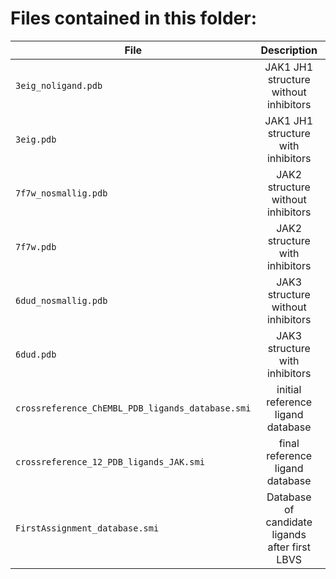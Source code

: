 # Files contained in this folder:

| File   |      Description      |  Used in |
|----------|:-------------:|------:|
| `3eig_noligand.pdb` |  JAK1 JH1 structure without inhibitors | SBVS |
| `3eig.pdb` |    JAK1 JH1 structure with inhibitors   | Pharmacophore-Based VS + SBVS |
| `7f7w_nosmallig.pdb` |  JAK2 structure without inhibitors | SBVS |
| `7f7w.pdb` |    JAK2 structure with inhibitors   | Pharmacophore-Based VS + SBVS |
| `6dud_nosmallig.pdb` |  JAK3 structure without inhibitors | SBVS |
| `6dud.pdb` |    JAK3 structure with inhibitors   | Pharmacophore-Based VS + SBVS |
| `crossreference_ChEMBL_PDB_ligands_database.smi`| initial reference ligand database | Pharmacophore-Based VS |
| `crossreference_12_PDB_ligands_JAK.smi`| final reference ligand database | Pharmacophore-Based VS |
| `FirstAssignment_database.smi`| Database of candidate ligands after first LBVS | Pharmacophore-Based VS |